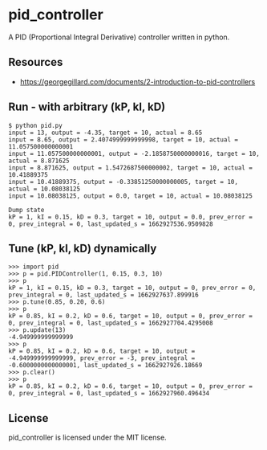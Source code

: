 # pid_controller
A PID (Proportional Integral Derivative) controller written in python.

## Resources

* https://georgegillard.com/documents/2-introduction-to-pid-controllers

## Run - with arbitrary (kP, kI, kD)


```
$ python pid.py 
input = 13, output = -4.35, target = 10, actual = 8.65
input = 8.65, output = 2.4074999999999998, target = 10, actual = 11.057500000000001
input = 11.057500000000001, output = -2.1858750000000016, target = 10, actual = 8.871625
input = 8.871625, output = 1.5472687500000002, target = 10, actual = 10.41889375
input = 10.41889375, output = -0.33851250000000005, target = 10, actual = 10.08038125
input = 10.08038125, output = 0.0, target = 10, actual = 10.08038125

Dump state
kP = 1, kI = 0.15, kD = 0.3, target = 10, output = 0.0, prev_error = 0, prev_integral = 0, last_updated_s = 1662927536.9509828
```

## Tune (kP, kI, kD) dynamically
```
>>> import pid
>>> p = pid.PIDController(1, 0.15, 0.3, 10)
>>> p
kP = 1, kI = 0.15, kD = 0.3, target = 10, output = 0, prev_error = 0, prev_integral = 0, last_updated_s = 1662927637.899916
>>> p.tune(0.85, 0.20, 0.6)
>>> p
kP = 0.85, kI = 0.2, kD = 0.6, target = 10, output = 0, prev_error = 0, prev_integral = 0, last_updated_s = 1662927704.4295008
>>> p.update(13)
-4.949999999999999
>>> p
kP = 0.85, kI = 0.2, kD = 0.6, target = 10, output = -4.949999999999999, prev_error = -3, prev_integral = -0.6000000000000001, last_updated_s = 1662927926.18669
>>> p.clear()
>>> p
kP = 0.85, kI = 0.2, kD = 0.6, target = 10, output = 0, prev_error = 0, prev_integral = 0, last_updated_s = 1662927960.496434
```

## License

pid_controller is licensed under the MIT license.
